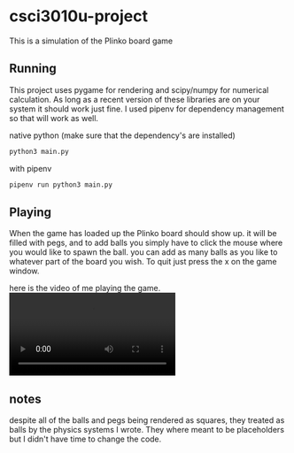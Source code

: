 # csci3010u-project
This is a simulation of the Plinko board game

## Running
This project uses pygame for rendering and scipy/numpy for numerical
calculation. As long as a recent version of these libraries are on your system it
should work just fine. I used pipenv for dependency management so that will work
as well.

native python (make sure that the dependency's are installed)
```sh
python3 main.py
```
with pipenv
```sh
pipenv run python3 main.py
```
## Playing
When the game has loaded up the Plinko board should show up. it will be filled
with pegs, and to add balls you simply have to click the mouse where you would
like to spawn the ball. you can add as many balls as you like to whatever part
of the board you wish. To quit just press the x on the game window.

here is the video of me playing the game.
![A fun game of Plinko](./ref.mp4)

## notes
despite all of the balls and pegs being rendered as squares, they treated as
balls by the physics systems I wrote. They where meant to be placeholders but I
didn't have time to change the code.
